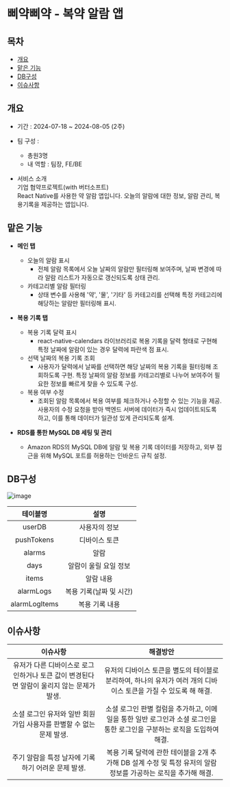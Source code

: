 # 삐약삐약 - 복약 알람 앱
## 목차
 - [개요](#개요)
 - [맡은 기능](#맡은-기능)
 - [DB구성](#db구성)
 - [이슈사항](#이슈사항)

## 개요
- 기간 : 2024-07-18 ~ 2024-08-05 (2주)

- 팀 구성 :
   - 총원3명
   - 내 역할 : 팀장, FE/BE
       
<!--
- 기술스택   
<img src="https://img.shields.io/badge/CSS3-1572B6?style=for-the-badge&logo=CSS3&logoColor=white"> <img src="https://img.shields.io/badge/HTML-D0654C?style=for-the-badge&logo=HTML5&logoColor=white"> <img src="https://img.shields.io/badge/JavaScript-F7DF1E?style=for-the-badge&logo=JavaScript&logoColor=black"> <img src="https://img.shields.io/badge/Typescript-3D6AAC?style=for-the-badge&logo=Typescript&logoColor=white"> <img src="https://img.shields.io/badge/node.js-339933?style=for-the-badge&logo=Node.js&logoColor=white"> 
<img src="https://img.shields.io/badge/-NestJs-ea2845?style=for-the-badge&logo=nestjs&logoColor=white"> <img src="https://img.shields.io/badge/Sequelize-52B0E7?style=for-the-badge&logo=sequelize&labelColor=52B0E7&logoColor=FFF"> <img src="https://shields.io/badge/MySQL-blue?logo=mysql&style=for-the-badge&logoColor=white&labelColor=blue"> 
-->

- 서비스 소개   
기업 협약프로젝트(with 버터소프트)   
React Native를 사용한 약 알람 앱입니다. 오늘의 알람에 대한 정보, 알람 관리, 복용기록을 제공하는 앱입니다.


 

## 맡은 기능
- **메인 탭**
    - 오늘의 알람 표시
        - 전체 알람 목록에서 오늘 날짜의 알람만 필터링해 보여주며, 날짜 변경에 따라 알람 리스트가 자동으로 갱신되도록 상태 관리.
    - 카테고리별 알람 필터링
        - 상태 변수를 사용해 '약', '물', '기타' 등 카테고리를 선택해 특정 카테고리에 해당하는 알람만 필터링해 표시.

- **복용 기록 탭**
    - 복용 기록 달력 표시
        - react-native-calendars 라이브러리로 복용 기록을 달력 형태로 구현해 특정 날짜에 알람이 있는 경우 달력에 파란색 점 표시.
    - 선택 날짜의 복용 기록 조회
        - 사용자가 달력에서 날짜를 선택하면 해당 날짜의 복용 기록을 필터링해 조회하도록 구현. 특정 날짜의 알람 정보를 카테고리별로 나누어 보여주어 필요한 정보를 빠르게 찾을 수 있도록 구성.
    - 복용 여부 수정
        - 조회된 알람 목록에서 복용 여부를 체크하거나 수정할 수 있는 기능을 제공. 사용자의 수정 요청을 받아 백엔드 서버에 데이터가 즉시 업데이트되도록 하고, 이를 통해 데이터가 일관성 있게 관리되도록 설계.

- **RDS를 통한 MySQL DB 세팅 및 관리**
    - Amazon RDS의 MySQL DB에 알람 및 복용 기록 데이터를 저장하고, 외부 접근을 위해 MySQL 포트를 허용하는 인바운드 규칙 설정.





## DB구성
<!--
<img src='https://github.com/user-attachments/assets/b4a739d2-5340-41e0-9a1a-e07fe413fdb1' />
-->
![image](https://github.com/user-attachments/assets/80603910-e1f2-416b-a11a-0e463fd537ef)



 테이블명 |  설명 |
:------------: | :-----------: |
 userDB | 사용자의 정보 |
 pushTokens | 디바이스 토큰 |
alarms | 알람 |
days | 알람이 울릴 요일 정보 |
items | 알람 내용 |
alarmLogs | 복용 기록(날짜 및 시간) |
alarmLogItems |  복용 기록 내용 |
 



## 이슈사항
 이슈사항 |  해결방안|
:------------: | :-----------: |
 유저가 다른 디바이스로 로그인하거나 토큰 값이 변경된다면 알람이 울리지 않는 문제가 발생. | 유저의 디바이스 토큰을 별도의 테이블로 분리하여, 하나의 유저가 여러 개의 디바이스 토큰을 가질 수 있도록 해 해결. |
 소셜 로그인 유저와 일반 회원가입 사용자를 판별할 수 없는 문제 발생. | 소셜 로그인 판별 컬럼을 추가하고, 이메일을 통한 일반 로그인과 소셜 로그인을 통한 로그인을 구분하는 로직을 도입하여 해결. |
 주기 알람을 특정 날자에 기록하기 어려운 문제 발생. | 복용 기록 달력에 관한 테이블을 2개 추가해 DB 설계 수정 및 특정 유저의 알람정보를 가공하는 로직을 추가해 해결. |
